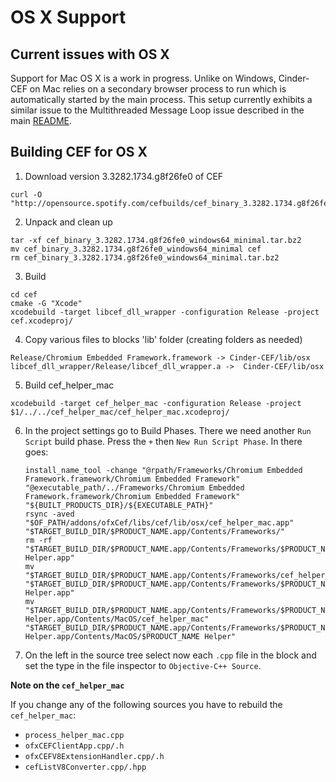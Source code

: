 # OS X Support

## Current issues with OS X

Support for Mac OS X is a work in progress. Unlike on Windows, Cinder-CEF on Mac relies on a secondary browser process to run which is automatically started by the main process. This setup currently exhibits a similar issue to the Multithreaded Message Loop issue described in the main [README](README.md).

## Building CEF for OS X

1. Download version 3.3282.1734.g8f26fe0 of CEF

```
curl -O "http://opensource.spotify.com/cefbuilds/cef_binary_3.3282.1734.g8f26fe0_macosx64_minimal.tar.bz2"
```

2. Unpack and clean up

```
tar -xf cef_binary_3.3282.1734.g8f26fe0_windows64_minimal.tar.bz2
mv cef_binary_3.3282.1734.g8f26fe0_windows64_minimal cef
rm cef_binary_3.3282.1734.g8f26fe0_windows64_minimal.tar.bz2
```

3. Build

```
cd cef
cmake -G "Xcode"
xcodebuild -target libcef_dll_wrapper -configuration Release -project cef.xcodeproj/
```

4. Copy various files to blocks 'lib' folder (creating folders as needed)
```
Release/Chromium Embedded Framework.framework -> Cinder-CEF/lib/osx
libcef_dll_wrapper/Release/libcef_dll_wrapper.a ->  Cinder-CEF/lib/osx
```

5. Build cef_helper_mac
```
xcodebuild -target cef_helper_mac -configuration Release -project $1/../../cef_helper_mac/cef_helper_mac.xcodeproj/
```

6. In the project settings go to Build Phases. There we need another `Run Script` build phase. Press the `+` then `New Run Script Phase`. In there goes:

	```
	install_name_tool -change "@rpath/Frameworks/Chromium Embedded Framework.framework/Chromium Embedded Framework" "@executable_path/../Frameworks/Chromium Embedded Framework.framework/Chromium Embedded Framework" "${BUILT_PRODUCTS_DIR}/${EXECUTABLE_PATH}"
	rsync -aved "$OF_PATH/addons/ofxCef/libs/cef/lib/osx/cef_helper_mac.app" "$TARGET_BUILD_DIR/$PRODUCT_NAME.app/Contents/Frameworks/"
	rm -rf "$TARGET_BUILD_DIR/$PRODUCT_NAME.app/Contents/Frameworks/$PRODUCT_NAME Helper.app"
	mv "$TARGET_BUILD_DIR/$PRODUCT_NAME.app/Contents/Frameworks/cef_helper_mac.app" "$TARGET_BUILD_DIR/$PRODUCT_NAME.app/Contents/Frameworks/$PRODUCT_NAME Helper.app"
	mv "$TARGET_BUILD_DIR/$PRODUCT_NAME.app/Contents/Frameworks/$PRODUCT_NAME Helper.app/Contents/MacOS/cef_helper_mac" "$TARGET_BUILD_DIR/$PRODUCT_NAME.app/Contents/Frameworks/$PRODUCT_NAME Helper.app/Contents/MacOS/$PRODUCT_NAME Helper"
	```

4. On the left in the source tree select now each `.cpp` file in the block and set the type in the file inspector to `Objective-C++ Source`.


**Note on the `cef_helper_mac`**

If you change any of the following sources you have to rebuild the `cef_helper_mac`:

- `process_helper_mac.cpp`
- `ofxCEFClientApp.cpp/.h`
- `ofxCEFV8ExtensionHandler.cpp/.h`
- `cefListV8Converter.cpp/.hpp`
